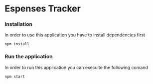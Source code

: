 # Espenses Tracker


### Installation
In order to use this application you have to install dependencies first

```
npm install
```

### Run the application
In order to run this application you can execuite the following comand
```
npm start
```
